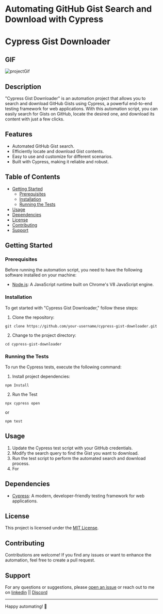 # Automating GitHub Gist Search and Download with Cypress


# Cypress Gist Downloader
## GIF

![projectGif](https://github.com/JubairRahman/Terminal-Portfolio/assets/84774437/0e3a34b5-1847-4fc4-87e7-958e0d4ea977)


## Description

"Cypress Gist Downloader" is an automation project that allows you to search and download GitHub Gists using Cypress, a powerful end-to-end testing framework for web applications. With this automation script, you can easily search for Gists on GitHub, locate the desired one, and download its content with just a few clicks.

## Features

- Automated GitHub Gist search.
- Efficiently locate and download Gist contents.
- Easy to use and customize for different scenarios.
- Built with Cypress, making it reliable and robust.


## Table of Contents

- [Getting Started](#getting-started)
  - [Prerequisites](#prerequisites)
  - [Installation](#installation)
  - [Running the Tests](#running-the-tests)
- [Usage](#usage)
- [Dependencies](#dependencies)
- [License](#license)
- [Contributing](#contributing)
- [Support](#support)

## Getting Started

### Prerequisites

Before running the automation script, you need to have the following software installed on your machine:

- [Node.js](https://nodejs.org/): A JavaScript runtime built on Chrome's V8 JavaScript engine.

### Installation

To get started with "Cypress Gist Downloader," follow these steps:

1. Clone the repository:
```
git clone https://github.com/your-username/cypress-gist-downloader.git
```

2. Change to the project directory:
```
cd cypress-gist-downloader
```



### Running the Tests

To run the Cypress tests, execute the following command:
1. Install project dependencies:
```
npm Install
```
2. Run the Test 
```
npx cypress open
```
or
```
npm test
```

## Usage

1. Update the Cypress test script with your GitHub credentials.
2. Modify the search query to find the Gist you want to download.
3. Run the test script to perform the automated search and download process.
4. For 

## Dependencies

- [Cypress](https://www.cypress.io/): A modern, developer-friendly testing framework for web applications.

## License

This project is licensed under the [MIT License](LICENSE).

## Contributing

Contributions are welcome! If you find any issues or want to enhance the automation, feel free to create a pull request.

## Support

For any questions or suggestions, please [open an issue](https://github.com/JubairRahman/cypress-gist-downloader/issues) or reach out to me on [linkedin](https://www.linkedin.com/in/jubair-rahman0/) || [Discord](https://discord.com/channels/1102626546142957679/1102626547262820374)

---

Happy automating! 🚀
